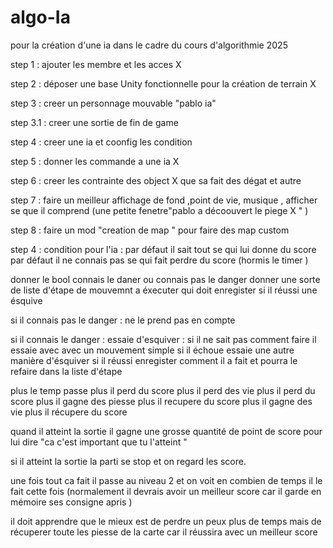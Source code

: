 # algo-Ia
pour la création d'une ia dans le cadre du cours d'algorithmie 2025

step 1 : ajouter les membre et les acces X

step 2 : déposer une base Unity fonctionnelle pour la création de terrain X

step 3 : creer un personnage mouvable "pablo ia"

step 3.1 : creer une sortie de fin de game 

step 4 : creer une ia et coonfig les condition 

step 5 : donner les commande a une ia X

step 6 : creer les contrainte des object X que sa fait des dégat et autre

step 7 : faire un meilleur affichage de fond ,point de vie, musique , afficher se que il comprend (une petite fenetre"pablo a décoouvert le piege X " ) 

step 8 : faire un mod "creation de map " pour faire des map custom 



step 4 : condition pour l'ia  : 
par défaut il sait tout se qui lui donne du score 
par défaut il ne connais pas se qui fait perdre du score (hormis le timer )

donner le bool connais le daner ou connais pas le danger 
donner une sorte de liste d'étape de mouvemnt a éxecuter  qui doit enregister si il réussi une ésquive 


si il connais pas le danger : ne le prend pas en compte 

  si il connais le danger : 
    essaie d'esquiver : 
        si il ne sait pas comment faire il essaie avec avec un mouvement simple 
        si il échoue essaie une autre manière d'ésquiver 
        si il réussi enregister comment il a fait et pourra le refaire dans la liste d'étape 
        
plus le temp passe plus il perd du score 
plus il perd des vie plus il perd du score 
plus il gagne des piesse plus il recupere du score 
plus il gagne des vie plus il récupere du score 

quand il atteint la sortie il gagne une grosse quantité de point de score pour lui dire "ca c'est important que tu l'atteint "

si il atteint la sortie la parti se stop et on regard les score. 

une fois tout ca fait il passe au niveau 2 et on voit en combien de temps il le fait cette fois (normalement il devrais avoir un meilleur score car il garde en mémoire ses consigne apris )

il doit apprendre que le mieux est de perdre un peux plus de temps mais de récuperer toute les piesse de la carte car il réussira avec un meilleur score 
